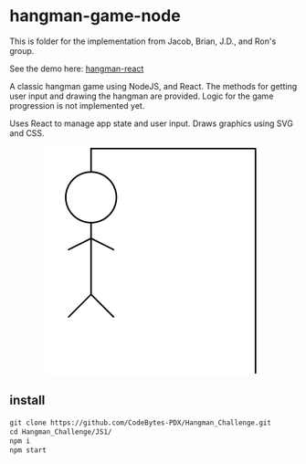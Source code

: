 # hangman-game-node
This is folder for the implementation from Jacob, Brian, J.D., and Ron's group.

See the demo here: [hangman-react](https://hangman-react.herokuapp.com/)

A classic hangman game using NodeJS, and React.
The methods for getting user input and drawing the hangman are provided.
Logic for the game progression is not implemented yet.

Uses React to manage app state and user input. Draws graphics using SVG and CSS.

<a style="display:flex;justify-content:center;" href="https://github.com/jtegtmeier/hangman-game-node/blob/master/public/hangman.svg">
  <img src="https://github.com/jtegtmeier/hangman-game-node/blob/master/public/hangman.png?raw=true" />
</a>

## install

```
git clone https://github.com/CodeBytes-PDX/Hangman_Challenge.git
cd Hangman_Challenge/JS1/
npm i
npm start
```
